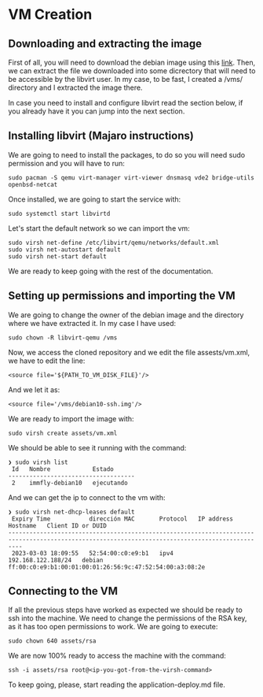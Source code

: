 # VM Creation

## Downloading and extracting the image
First of all, you will need to download the debian image using this [link](https://immfly-infra-technical-test.s3-eu-west-1.amazonaws.com/debian10-ssh.img.tar.xz).
Then, we can extract the file we downloaded into some dicrectory that will need
to be accessible by the libvirt user. In my case, to be fast, I created a /vms/
directory and I extracted the image there. 

In case you need to install and configure libvirt read the section below, if
you already have it you can jump into the next section.

## Installing libvirt (Majaro instructions)
We are going to need to install the packages, to do so you will need sudo permission
and you will have to run:

```
sudo pacman -S qemu virt-manager virt-viewer dnsmasq vde2 bridge-utils openbsd-netcat
```

Once installed, we are going to start the service with:

```
sudo systemctl start libvirtd
```

Let's start the default network so we can import the vm:

```
sudo virsh net-define /etc/libvirt/qemu/networks/default.xml
sudo virsh net-autostart default
sudo virsh net-start default
```

We are ready to keep going with the rest of the documentation.
 
## Setting up permissions and importing the VM
We are going to change the owner of the debian image and the directory where we have
extracted it. In my case I have used: 

```
sudo chown -R libvirt-qemu /vms
```

Now, we access the cloned repository and we edit the file assests/vm.xml, we have to
edit the line:

```
<source file='${PATH_TO_VM_DISK_FILE}'/>
```

And we let it as:

```
<source file='/vms/debian10-ssh.img'/>
```

We are ready to import the image with:

```
sudo virsh create assets/vm.xml
```

We should be able to see it running with the command:

```
❯ sudo virsh list
 Id   Nombre            Estado
------------------------------------
 2    immfly-debian10   ejecutando
```

And we can get the ip to connect to the vm with:

```
❯ sudo virsh net-dhcp-leases default
 Expiry Time           dirección MAC       Protocol   IP address           Hostname   Client ID or DUID
------------------------------------------------------------------------------------------------------------------------------------------------
 2023-03-03 18:09:55   52:54:00:c0:e9:b1   ipv4       192.168.122.188/24   debian     ff:00:c0:e9:b1:00:01:00:01:26:56:9c:47:52:54:00:a3:08:2e

```

## Connecting to the VM

If all the previous steps have worked as expected we should be ready to ssh into
the machine. We need to change the permissions of the RSA key, as it has too 
open permissions to work. We are going to execute:

```
sudo chown 640 assets/rsa
```

We are now 100% ready to access the machine with the command:

```
ssh -i assets/rsa root@<ip-you-got-from-the-virsh-command>
```

To keep going, please, start reading the application-deploy.md file.

